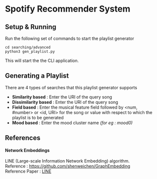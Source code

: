 # Spotify Recommender System 

## Setup & Running

Run the following set of commands to start the playlist generator

```
cd searching/advanced 
python3 gen_playlist.py
```

This will start the the CLI application. 

## Generating a Playlist

There are 4 types of searches that this playlist generator supports

* **Similarity based** : Enter the URI of the query song
* **Dissimilarity based** : Enter the URI of the query song
* **Field based** : Enter the musical feature field followed by <num, #number> or <id, URI> for the song or value with respect to which the playlist is to be generated
* **Mood based** : Enter the mood cluster name *(for eg : mood0)*

## References

#### Network Embeddings 
LINE (Large-scale Information Network Embedding) algorithm. <br>
Reference : https://github.com/shenweichen/GraphEmbedding <br>
Reference Paper : [LINE](https://arxiv.org/pdf/1503.03578.pdf) <br>




